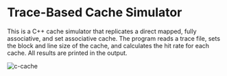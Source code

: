 # Trace-Based Cache Simulator
This is a C++ cache simulator that replicates a direct mapped, fully associative, and set associative cache. 
The program reads a trace file, sets the block and line size of the cache, and calculates the hit rate for each cache. 
All results are printed in the output.

![c-cache](https://github.com/vchery/cache-readme/assets/87587798/40137435-152c-47b6-bfb7-5a3c3079186e)
